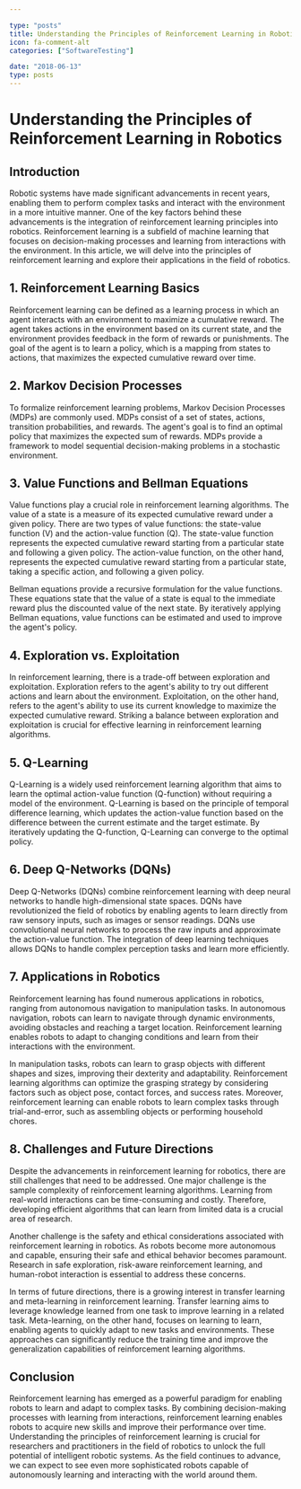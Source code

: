 ```yaml
---

type: "posts"
title: Understanding the Principles of Reinforcement Learning in Robotics
icon: fa-comment-alt
categories: ["SoftwareTesting"]

date: "2018-06-13"
type: posts
---
```





# Understanding the Principles of Reinforcement Learning in Robotics

## Introduction
Robotic systems have made significant advancements in recent years, enabling them to perform complex tasks and interact with the environment in a more intuitive manner. One of the key factors behind these advancements is the integration of reinforcement learning principles into robotics. Reinforcement learning is a subfield of machine learning that focuses on decision-making processes and learning from interactions with the environment. In this article, we will delve into the principles of reinforcement learning and explore their applications in the field of robotics.

## 1. Reinforcement Learning Basics
Reinforcement learning can be defined as a learning process in which an agent interacts with an environment to maximize a cumulative reward. The agent takes actions in the environment based on its current state, and the environment provides feedback in the form of rewards or punishments. The goal of the agent is to learn a policy, which is a mapping from states to actions, that maximizes the expected cumulative reward over time.

## 2. Markov Decision Processes
To formalize reinforcement learning problems, Markov Decision Processes (MDPs) are commonly used. MDPs consist of a set of states, actions, transition probabilities, and rewards. The agent's goal is to find an optimal policy that maximizes the expected sum of rewards. MDPs provide a framework to model sequential decision-making problems in a stochastic environment.

## 3. Value Functions and Bellman Equations
Value functions play a crucial role in reinforcement learning algorithms. The value of a state is a measure of its expected cumulative reward under a given policy. There are two types of value functions: the state-value function (V) and the action-value function (Q). The state-value function represents the expected cumulative reward starting from a particular state and following a given policy. The action-value function, on the other hand, represents the expected cumulative reward starting from a particular state, taking a specific action, and following a given policy.

Bellman equations provide a recursive formulation for the value functions. These equations state that the value of a state is equal to the immediate reward plus the discounted value of the next state. By iteratively applying Bellman equations, value functions can be estimated and used to improve the agent's policy.

## 4. Exploration vs. Exploitation
In reinforcement learning, there is a trade-off between exploration and exploitation. Exploration refers to the agent's ability to try out different actions and learn about the environment. Exploitation, on the other hand, refers to the agent's ability to use its current knowledge to maximize the expected cumulative reward. Striking a balance between exploration and exploitation is crucial for effective learning in reinforcement learning algorithms.

## 5. Q-Learning
Q-Learning is a widely used reinforcement learning algorithm that aims to learn the optimal action-value function (Q-function) without requiring a model of the environment. Q-Learning is based on the principle of temporal difference learning, which updates the action-value function based on the difference between the current estimate and the target estimate. By iteratively updating the Q-function, Q-Learning can converge to the optimal policy.

## 6. Deep Q-Networks (DQNs)
Deep Q-Networks (DQNs) combine reinforcement learning with deep neural networks to handle high-dimensional state spaces. DQNs have revolutionized the field of robotics by enabling agents to learn directly from raw sensory inputs, such as images or sensor readings. DQNs use convolutional neural networks to process the raw inputs and approximate the action-value function. The integration of deep learning techniques allows DQNs to handle complex perception tasks and learn more efficiently.

## 7. Applications in Robotics
Reinforcement learning has found numerous applications in robotics, ranging from autonomous navigation to manipulation tasks. In autonomous navigation, robots can learn to navigate through dynamic environments, avoiding obstacles and reaching a target location. Reinforcement learning enables robots to adapt to changing conditions and learn from their interactions with the environment.

In manipulation tasks, robots can learn to grasp objects with different shapes and sizes, improving their dexterity and adaptability. Reinforcement learning algorithms can optimize the grasping strategy by considering factors such as object pose, contact forces, and success rates. Moreover, reinforcement learning can enable robots to learn complex tasks through trial-and-error, such as assembling objects or performing household chores.

## 8. Challenges and Future Directions
Despite the advancements in reinforcement learning for robotics, there are still challenges that need to be addressed. One major challenge is the sample complexity of reinforcement learning algorithms. Learning from real-world interactions can be time-consuming and costly. Therefore, developing efficient algorithms that can learn from limited data is a crucial area of research.

Another challenge is the safety and ethical considerations associated with reinforcement learning in robotics. As robots become more autonomous and capable, ensuring their safe and ethical behavior becomes paramount. Research in safe exploration, risk-aware reinforcement learning, and human-robot interaction is essential to address these concerns.

In terms of future directions, there is a growing interest in transfer learning and meta-learning in reinforcement learning. Transfer learning aims to leverage knowledge learned from one task to improve learning in a related task. Meta-learning, on the other hand, focuses on learning to learn, enabling agents to quickly adapt to new tasks and environments. These approaches can significantly reduce the training time and improve the generalization capabilities of reinforcement learning algorithms.

## Conclusion
Reinforcement learning has emerged as a powerful paradigm for enabling robots to learn and adapt to complex tasks. By combining decision-making processes with learning from interactions, reinforcement learning enables robots to acquire new skills and improve their performance over time. Understanding the principles of reinforcement learning is crucial for researchers and practitioners in the field of robotics to unlock the full potential of intelligent robotic systems. As the field continues to advance, we can expect to see even more sophisticated robots capable of autonomously learning and interacting with the world around them.